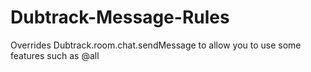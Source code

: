 # Dubtrack-Message-Rules
Overrides Dubtrack.room.chat.sendMessage to allow you to use some features such as @all
